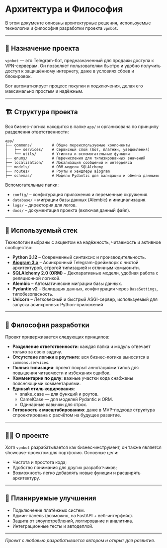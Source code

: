 # Архитектура и Философия

В этом документе описаны архитектурные решения, используемые технологии и философия разработки проекта `vpnbot`.

---

## 📌 Назначение проекта

`vpnbot` — это Telegram-бот, предназначенный для продажи доступа к VPN-серверам. Он позволяет пользователям быстро и удобно получить доступ к защищённому интернету, даже в условиях сбоев и блокировок.

Бот автоматизирует процесс покупки и подключения, делая его максимально простым и надёжным.

---

## 🏗️ Структура проекта

Вся бизнес-логика находится в папке `app/` и организована по принципу разделения ответственности:

```
app/
├── commons/         # Общие переиспользуемые компоненты
│   ├── services/    # Сервисный слой (бот, платежи, уведомления)
│   └── utils/       # Утилиты и вспомогательные функции
├── enums/           # Перечисления для типизированных значений
├── localization/    # Локализация сообщений и интерфейса
├── models/          # ORM-модели SQLAlchemy
├── routes/          # Роуты и хендлеры aiogram
├── schemas/         # Модели Pydantic для валидации и обмена данными
```

Вспомогательные папки:
- `config/` – конфигурация приложения и переменные окружения.
- `database/` – миграции базы данных (Alembic) и инициализация.
- `logs/` – директория для логов.
- `docs/` – документация проекта (включая данный файл).

---

## 🧰 Используемый стек

Технологии выбраны с акцентом на надёжность, читаемость и активное сообщество:

- **Python 3.12** – Современный синтаксис и производительность.
- **[Aiogram 3.x](https://docs.aiogram.dev/)** – Асинхронный Telegram-фреймворк с чистой архитектурой, строгой типизацией и отличным комьюнити.
- **SQLAlchemy 2.0 (ORM)** – Декларативные модели, удобная работа с реляционной логикой.
- **Alembic** – Автоматические миграции базы данных.
- **Pydantic v2** – Валидация данных, конфигурация через `BaseSettings`, типобезопасность.
- **Uvicorn** – Легковесный и быстрый ASGI-сервер, используемый для запуска асинхронных Python-приложений

---

## 🧠 Философия разработки

Проект придерживается следующих принципов:

- **Разделение ответственности**: каждая папка и модуль отвечает только за свою задачу.
- **Отсутствие логики в роутинге**: вся бизнес-логика выносится в `commons.services`.
- **Полная типизация**: проект покрыт аннотациями типов для повышения читаемости и избежания ошибок.
- **Комментарии по делу**: важные участки кода снабжены поясняющими комментариями.
- **Единый стиль кодирования**:
  - snake_case — для функций и роутов.
  - CamelCase — для моделей Pydantic и ORM.
  - Одинарные кавычки для строк.
- **Готовность к масштабированию**: даже в MVP-подходе структура спроектирована с расчётом на будущее развитие.

---

## 🧑‍💻 О проекте

Хотя `vpnbot` разрабатывается как бизнес-инструмент, он также является showcase-проектом для портфолио. Основные цели:
- Чистота и простота кода;
- Удобство понимания для других разработчиков;
- Возможность легко добавлять новые функции и расширять архитектуру.

---

## 📂 Планируемые улучшения

- Подключение платёжных систем.
- Админ-панель (возможно, на FastAPI + веб-интерфейс).
- Защита от злоупотреблений, логгирование и аналитика.
- Интеграционные тесты и автодеплой.

---

*Проект с любовью️ разрабатывается автором и открыт для развития.*